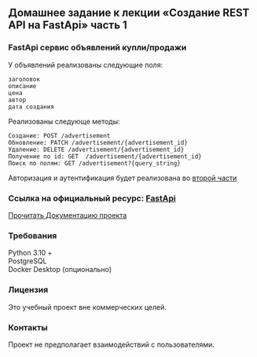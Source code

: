 ## Домашнее задание к лекции «Создание REST API на FastApi» часть 1
### FastApi сервис объявлений купли/продажи
У объявлений реализованы следующие поля:
```
заголовок
описание
цена
автор
дата создания
```
Реализованы следующе методы:
```
Создание: POST /advertisement
Обновление: PATCH /advertisement/{advertisement_id}
Удаление: DELETE /advertisement/{advertisement_id}
Получение по id: GET  /advertisement/{advertisement_id}
Поиск по полям: GET /advertisement?{query_string}
```
Авторизация и аутентификация будет реализована во [второй части](https://github.com/Alonsole/FastApi_test_one/tree/task_2) 

### Ссылка на официальный ресурс: [FastApi](https://fastapi.tiangolo.com/ru/)

[Прочитать Документацию проекта](https://github.com/Alonsole/FastApi_test_one/blob/main/Documentation.md)

### Требования
Python 3.10 +  
PostgreSQL  
Docker Desktop (опционально)  

### Лицензия
Это учебный проект вне коммерческих целей.

### Контакты
Проект не предполагает взаимодействий с пользователями.
